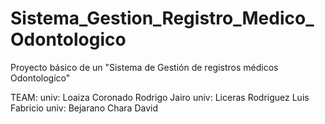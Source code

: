 # Sistema_Gestion_Registro_Medico_Odontologico
Proyecto básico de un "Sistema de Gestión de registros médicos  Odontologíco"

TEAM:
univ: Loaiza Coronado Rodrigo Jairo
univ: Liceras Rodriguez Luis Fabricio
univ: Bejarano Chara David
